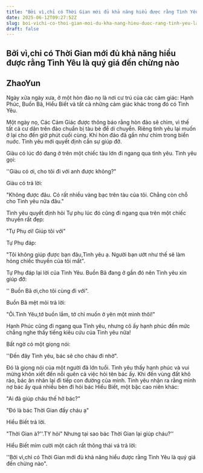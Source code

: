 ```yaml
---
title: "Bởi vì,chỉ có Thời Gian mới đủ khả năng hiểu được rằng Tình Yêu là quý giá đến chừng nào"
date: 2025-06-12T09:27:52Z
slug: boi-vichi-co-thoi-gian-moi-du-kha-nang-hieu-duoc-rang-tinh-yeu-la-quy-gia-den-chung-nao
draft: false
---
```


## Bởi vì,chỉ có Thời Gian mới đủ khả năng hiểu được rằng Tình Yêu là quý giá đến chừng nào

## ZhaoYun

Ngày  xửa ngày xưa, ở một hòn đảo nọ là nơi cư trú của các cảm giác: Hạnh  Phúc, Buồn Bã, Hiểu Biết vả tất cả những cảm giác khác trong đó có Tình  Yêu. 
 
 Một  ngày nọ, Các Cảm Giác được thông báo rằng hòn đảo sẽ chìm, vì thế tất  cả cư dân trên đảo chuẩn bị tàu bè để di chuyển. Riêng tình yêu lại muốn  ở lại cho đến giờ phút cuối cùng. Khi hòn đảo đã gần như chìm trong  biển nuớc. Tình yêu mới quyết định cần sự giúp đỡ. 
 
 Giàu có lúc đó đang ở trên một chiếc tàu lớn đi ngang qua tình yêu. Tình yêu gọi:
 
 ''Giàu có ơi, cho tôi đi với anh được không?" 
 
 Giàu có trả lời: 
 
 "Không được đâu. Có rất nhiều vàng bạc trên tàu của tôi. Chẳng còn chỗ cho Tình yêu nữa đâu."
 
 Tình yêu quyết định hỏi Tự phụ lúc đó cũng đi ngang qua trên một chiếc thuyền rất đẹp:
 
 "Tự Phụ ơi! Giúp tôi với" 
 
 Tự Phụ đáp:
 
 "Tôi không giúp được bạn đâu,Tình yêu ạ. Người bạn ướt như thế sẽ làm hỏng chiếc thuyền của tôi mất". 
 
 Tự Phụ đáp lại lời của Tình Yêu. Buồn Bã đang ở gần đó nên Tình yêu xin giúp đỡ:
 
 '' Buồn Bã ơi,cho tôi cùng đi với".
 
 Buồn Bã mệt mỏi trả lời:
 
 "Ôi.Tình Yêu,tớ buồn lắm, tớ chỉ muốn ở yên một mình thôi!" 
 
 Hạnh Phúc cũng đi ngang qua Tình yêu, nhưng cô ấy hạnh phúc đến mức chẳng nghe thấy tiếng kiêu cứu của Tình yêu nữa!
 
 Bất ngờ có một giọng nói:
 
 ''Đến đây Tình yêu, bác sẽ cho cháu đi nhờ".
 
 Đó  là giọng nói của một người đã lớn tuổi. Tình yêu thấy hạnh phúc và vui  mừng khôn xiết đến nỗi quên cả việc hỏi tên bác ấy. Khi đến vùng đất khô  ráo, bác ân nhân lại đi tiếp con đường của mình. Tình yêu nhận ra rằng  mình nợ bác ấy quá nhiều bèn đi hỏi bác Hiểu Biết, một bậc cao niên  khác: 
 
 "Ai đã giúp cháu thế hở bác?"
 
 "Đó là bác Thời Gian đấy cháu ạ"
 
 Hiểu Biết trả lời.
 
 "Thời Gian à?''.TY hỏi" Nhưng tại sao bác Thời Gian lại giúp cháu?''
 
 Hiểu Biết mỉm cười một cách rất thông thái vá trả lời:
 
 ''Bởi vì,chỉ có Thời Gian mới đủ khả năng hiểu được rằng Tình Yêu là quý giá đến chừng nào".